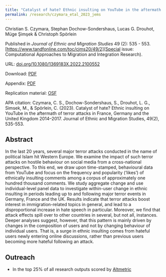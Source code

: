 ```yaml
---
title: "Catalyst of hate? Ethnic insulting on YouTube in the aftermath of terror attacks in France, Germany and the United Kingdom 2014–2017"
permalink: /research/czymara_etal_2023_jems
---
```

Christian S. Czymara, Stephan Dochow-Sondershaus, Lucas G. Drouhot, Müge Şimşek & Christoph Spörlein

Published in *Journal of Ethnic and Migration Studies* 49 (2): 535 - 553. [https://www.tandfonline.com/toc/cjms20/49/2](Special issue: Computational Approaches to Migration and Integration Research).

URL: [doi.org/10.1080/1369183X.2022.2100552](https://doi.org/10.1080/1369183X.2022.2100552)

Download: [PDF](https://czymara.github.io/files/Czymara_2023_Catalyst-of-hate-Ethnic-insulting-on-YouTube.pdf)

Appendix: [PDF](https://czymara.github.io/files/Czymara_2023_Catalyst-of-hate-Ethnic-insulting-on-YouTube_Appendix.pdf)

Replication material: [OSF](https://osf.io/mxncq/)

APA citation: Czymara, C. S., Dochow-Sondershaus, S., Drouhot, L. G., Simsek, M., & Spörlein, C. (2023). Catalyst of hate? Ethnic insulting on YouTube in the aftermath of terror attacks in France, Germany and the United Kingdom 2014–2017. Journal of Ethnic and Migration Studies, 49(2), 535-553.

Abstract
------
In the last 20 years, several major terror attacks conducted in the name of political Islam hit Western Europe. We examine the impact of such terror attacks on hostile behaviour on social media from a cross-national perspective. To this end, we draw upon time-stamped, behavioural data from YouTube and focus on the frequency and popularity (‘likes’) of ethnically insulting comments among a corpus of approximately one hundred thousand comments. We study aggregate change and use individual-level panel data to investigate within-user change in ethnic insulting in periods leading up to and following major terror events in Germany, France and the UK. Results indicate that terror attacks boost interest in immigration-related topics in general, and lead to a disproportional increase in hate speech in particular. Moreover, we find that attack effects spill over to other countries in several, but not all, instances. Deeper analyses suggest, however, that this pattern is mainly driven by changes in the composition of users and not by changing behaviour of individual users. That is, a surge in ethnic insulting comes from hateful users newly entering online discussions, rather than previous users becoming more hateful following an attack.

Outreach
------
- In the top 25% of all research outputs scored by [Altmetric](https://routledge.altmetric.com/details/134134587)

